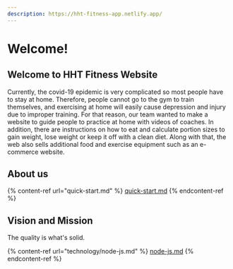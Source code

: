 ```yaml
---
description: https://hht-fitness-app.netlify.app/
---
```


# Welcome!

## Welcome to HHT Fitness Website

Currently, the covid-19 epidemic is very complicated so most people have to stay at home. Therefore, people cannot go to the gym to train themselves, and exercising at home will easily cause depression and injury due to improper training. For that reason, our team wanted to make a website to guide people to practice at home with videos of coaches. In addition, there are instructions on how to eat and calculate portion sizes to gain weight, lose weight or keep it off with a clean diet. Along with that, the web also sells additional food and exercise equipment such as an e-commerce website.

## About us&#x20;

{% content-ref url="quick-start.md" %}
[quick-start.md](quick-start.md)
{% endcontent-ref %}

## Vision and Mission

The quality is what's solid.

{% content-ref url="technology/node-js.md" %}
[node-js.md](technology/node-js.md)
{% endcontent-ref %}
